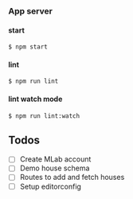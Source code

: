 ### App server

#### start

```
$ npm start
```

#### lint

```
$ npm run lint
```

#### lint watch mode

```
$ npm run lint:watch
```

Todos
---

- [ ] Create MLab account
- [ ] Demo house schema
- [ ] Routes to add and fetch houses
- [ ] Setup editorconfig
